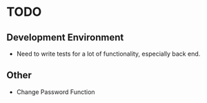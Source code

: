 # TODO

## Development Environment

- Need to write tests for a lot of functionality, especially back end.

## Other

- Change Password Function